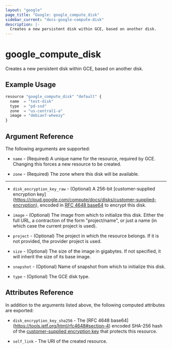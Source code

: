 ```yaml
---
layout: "google"
page_title: "Google: google_compute_disk"
sidebar_current: "docs-google-compute-disk"
description: |-
  Creates a new persistent disk within GCE, based on another disk.
---
```


# google\_compute\_disk

Creates a new persistent disk within GCE, based on another disk.

## Example Usage

```js
resource "google_compute_disk" "default" {
  name  = "test-disk"
  type  = "pd-ssd"
  zone  = "us-central1-a"
  image = "debian7-wheezy"
}
```

## Argument Reference

The following arguments are supported:

* `name` - (Required) A unique name for the resource, required by GCE.
    Changing this forces a new resource to be created.

* `zone` - (Required) The zone where this disk will be available.

- - -

* `disk_encryption_key_raw` - (Optional) A 256-bit [customer-supplied encryption key]
    (https://cloud.google.com/compute/docs/disks/customer-supplied-encryption),
    encoded in [RFC 4648 base64](https://tools.ietf.org/html/rfc4648#section-4)
    to encrypt this disk.

* `image` - (Optional) The image from which to initialize this disk. Either the
    full URL, a contraction of the form "project/name", or just a name (in which
    case the current project is used).

* `project` - (Optional) The project in which the resource belongs. If it
    is not provided, the provider project is used.

* `size` - (Optional) The size of the image in gigabytes. If not specified, it
    will inherit the size of its base image.

* `snapshot` - (Optional) Name of snapshot from which to initialize this disk.

* `type` - (Optional) The GCE disk type.

## Attributes Reference

In addition to the arguments listed above, the following computed attributes are
exported:

* `disk_encryption_key_sha256` - The [RFC 4648 base64]
    (https://tools.ietf.org/html/rfc4648#section-4) encoded SHA-256 hash of the
    [customer-supplied encryption key](https://cloud.google.com/compute/docs/disks/customer-supplied-encryption)
    that protects this resource.

* `self_link` - The URI of the created resource.
